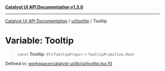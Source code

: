 [**Catalyst UI API Documentation v1.3.0**](../../../README.md)

---

[Catalyst UI API Documentation](../../../README.md) / [ui/tooltip](../README.md) / Tooltip

# Variable: Tooltip

> `const` **Tooltip**: `FC`\<`TooltipProps`\> = `TooltipPrimitive.Root`

Defined in: [workspace/catalyst-ui/lib/ui/tooltip.tsx:10](https://github.com/TheBranchDriftCatalyst/catalyst-ui/blob/main/lib/ui/tooltip.tsx#L10)
